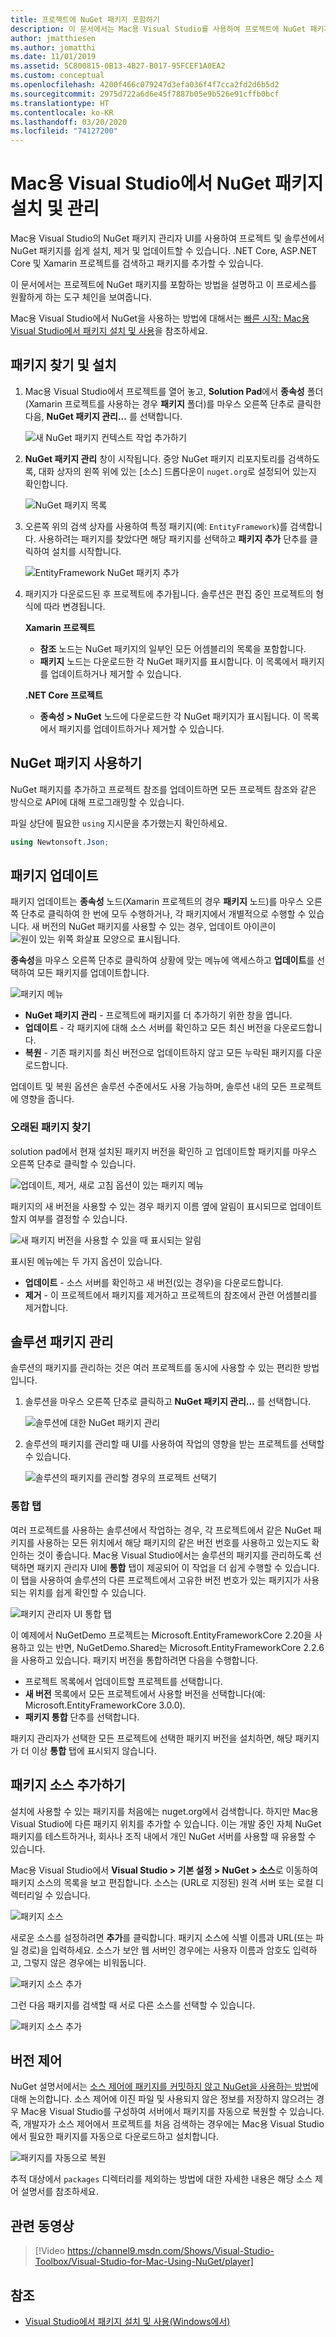```yaml
---
title: 프로젝트에 NuGet 패키지 포함하기
description: 이 문서에서는 Mac용 Visual Studio를 사용하여 프로젝트에 NuGet 패키지를 포함하는 방법을 설명합니다. 여기에서는 IDE 통합 기능을 소개할 뿐 아니라 패키지를 찾아 다운로드하는 방법도 살펴봅니다.
author: jmatthiesen
ms.author: jomatthi
ms.date: 11/01/2019
ms.assetid: 5C800815-0B13-4B27-B017-95FCEF1A0EA2
ms.custom: conceptual
ms.openlocfilehash: 4200f466c079247d3efa036f4f7cca2fd2d6b5d2
ms.sourcegitcommit: 2975d722a6d6e45f7887b05e9b526e91cffb0bcf
ms.translationtype: HT
ms.contentlocale: ko-KR
ms.lasthandoff: 03/20/2020
ms.locfileid: "74127200"
---
```

# <a name="install-and-manage-nuget-packages-in-visual-studio-for-mac"></a>Mac용 Visual Studio에서 NuGet 패키지 설치 및 관리

Mac용 Visual Studio의 NuGet 패키지 관리자 UI를 사용하여 프로젝트 및 솔루션에서 NuGet 패키지를 쉽게 설치, 제거 및 업데이트할 수 있습니다. .NET Core, ASP.NET Core 및 Xamarin 프로젝트를 검색하고 패키지를 추가할 수 있습니다.

이 문서에서는 프로젝트에 NuGet 패키지를 포함하는 방법을 설명하고 이 프로세스를 원활하게 하는 도구 체인을 보여줍니다.

Mac용 Visual Studio에서 NuGet을 사용하는 방법에 대해서는 [빠른 시작: Mac용 Visual Studio에서 패키지 설치 및 사용](/nuget/quickstart/install-and-use-a-package-in-visual-studio-mac)을 참조하세요.

## <a name="find-and-install-a-package"></a>패키지 찾기 및 설치

1. Mac용 Visual Studio에서 프로젝트를 열어 놓고, **Solution Pad**에서 **종속성** 폴더(Xamarin 프로젝트를 사용하는 경우 **패키지** 폴더)를 마우스 오른쪽 단추로 클릭한 다음, **NuGet 패키지 관리...** 를 선택합니다.

    ![새 NuGet 패키지 컨텍스트 작업 추가하기](media/nuget-walkthrough-packages-menu.png)

2. **NuGet 패키지 관리** 창이 시작됩니다. 중앙 NuGet 패키지 리포지토리를 검색하도록, 대화 상자의 왼쪽 위에 있는 [소스] 드롭다운이 `nuget.org`로 설정되어 있는지 확인합니다.

    ![NuGet 패키지 목록](media/nuget-walkthrough-add-packages1.png)

3. 오른쪽 위의 검색 상자를 사용하여 특정 패키지(예: `EntityFramework`)를 검색합니다. 사용하려는 패키지를 찾았다면 해당 패키지를 선택하고 **패키지 추가** 단추를 클릭하여 설치를 시작합니다.

    ![EntityFramework NuGet 패키지 추가](media/nuget-walkthrough-add-packages2.png)

4. 패키지가 다운로드된 후 프로젝트에 추가됩니다. 솔루션은 편집 중인 프로젝트의 형식에 따라 변경됩니다.

    **Xamarin 프로젝트**
    * **참조** 노드는 NuGet 패키지의 일부인 모든 어셈블리의 목록을 포함합니다.
    * **패키지** 노드는 다운로드한 각 NuGet 패키지를 표시합니다. 이 목록에서 패키지를 업데이트하거나 제거할 수 있습니다.
    
    **.NET Core 프로젝트**

    * **종속성 > NuGet** 노드에 다운로드한 각 NuGet 패키지가 표시됩니다. 이 목록에서 패키지를 업데이트하거나 제거할 수 있습니다.

## <a name="using-nuget-packages"></a>NuGet 패키지 사용하기

NuGet 패키지를 추가하고 프로젝트 참조를 업데이트하면 모든 프로젝트 참조와 같은 방식으로 API에 대해 프로그래밍할 수 있습니다.

파일 상단에 필요한 `using` 지시문을 추가했는지 확인하세요.

```csharp
using Newtonsoft.Json;
```

<a name="Package_Updates" class="injected"></a>

## <a name="updating-packages"></a>패키지 업데이트

패키지 업데이트는 **종속성** 노드(Xamarin 프로젝트의 경우 **패키지** 노드)를 마우스 오른쪽 단추로 클릭하여 한 번에 모두 수행하거나, 각 패키지에서 개별적으로 수행할 수 있습니다. 새 버전의 NuGet 패키지를 사용할 수 있는 경우, 업데이트 아이콘이 ![원이 있는 위쪽 화살표](media/nuget-walkthrough-update-icon.png) 모양으로 표시됩니다.

**종속성**을 마우스 오른쪽 단추로 클릭하여 상황에 맞는 메뉴에 액세스하고 **업데이트**를 선택하여 모든 패키지를 업데이트합니다.

![패키지 메뉴](media/nuget-walkthrough-packages-menu-update.png)

* **NuGet 패키지 관리** - 프로젝트에 패키지를 더 추가하기 위한 창을 엽니다.
* **업데이트** - 각 패키지에 대해 소스 서버를 확인하고 모든 최신 버전을 다운로드합니다.
* **복원** - 기존 패키지를 최신 버전으로 업데이트하지 않고 모든 누락된 패키지를 다운로드합니다.

업데이트 및 복원 옵션은 솔루션 수준에서도 사용 가능하며, 솔루션 내의 모든 프로젝트에 영향을 줍니다.

### <a name="locating-outdated-packages"></a>오래된 패키지 찾기
solution pad에서 현재 설치된 패키지 버전을 확인하 고 업데이트할 패키지를 마우스 오른쪽 단추로 클릭할 수 있습니다.

![업데이트, 제거, 새로 고침 옵션이 있는 패키지 메뉴](media/nuget-walkthrough-PackageMenu.png)

패키지의 새 버전을 사용할 수 있는 경우 패키지 이름 옆에 알림이 표시되므로 업데이트할지 여부를 결정할 수 있습니다.

![새 패키지 버전을 사용할 수 있을 때 표시되는 알림](media/nuget-walkthrough-package-update-available.png)

표시된 메뉴에는 두 가지 옵션이 있습니다.

* **업데이트** - 소스 서버를 확인하고 새 버전(있는 경우)을 다운로드합니다.
* **제거** - 이 프로젝트에서 패키지를 제거하고 프로젝트의 참조에서 관련 어셈블리를 제거합니다.

## <a name="manage-packages-for-the-solution"></a>솔루션 패키지 관리

솔루션의 패키지를 관리하는 것은 여러 프로젝트를 동시에 사용할 수 있는 편리한 방법입니다.

1. 솔루션을 마우스 오른쪽 단추로 클릭하고 **NuGet 패키지 관리...** 를 선택합니다.

    ![솔루션에 대한 NuGet 패키지 관리](media/nuget-walkthrough-manage-packages-solution.png)

1. 솔루션의 패키지를 관리할 때 UI를 사용하여 작업의 영향을 받는 프로젝트를 선택할 수 있습니다.

    ![솔루션의 패키지를 관리할 경우의 프로젝트 선택기](media/nuget-walkthrough-add-to-projects.png)

### <a name="consolidate-tab"></a>통합 탭

여러 프로젝트를 사용하는 솔루션에서 작업하는 경우, 각 프로젝트에서 같은 NuGet 패키지를 사용하는 모든 위치에서 해당 패키지의 같은 버전 번호를 사용하고 있는지도 확인하는 것이 좋습니다. Mac용 Visual Studio에서는 솔루션의 패키지를 관리하도록 선택하면 패키지 관리자 UI에 **통합** 탭이 제공되어 이 작업을 더 쉽게 수행할 수 있습니다. 이 탭을 사용하여 솔루션의 다른 프로젝트에서 고유한 버전 번호가 있는 패키지가 사용되는 위치를 쉽게 확인할 수 있습니다.

![패키지 관리자 UI 통합 탭](media/nuget-walkthrough-consolidate-tab.png)

이 예제에서 NuGetDemo 프로젝트는 Microsoft.EntityFrameworkCore 2.20을 사용하고 있는 반면, NuGetDemo.Shared는 Microsoft.EntityFrameworkCore 2.2.6을 사용하고 있습니다. 패키지 버전을 통합하려면 다음을 수행합니다.

- 프로젝트 목록에서 업데이트할 프로젝트를 선택합니다.
- **새 버전** 목록에서 모든 프로젝트에서 사용할 버전을 선택합니다(예: Microsoft.EntityFrameworkCore 3.0.0).
- **패키지 통합** 단추를 선택합니다.

패키지 관리자가 선택한 모든 프로젝트에 선택한 패키지 버전을 설치하면, 해당 패키지가 더 이상 **통합** 탭에 표시되지 않습니다.

## <a name="adding-package-sources"></a>패키지 소스 추가하기

설치에 사용할 수 있는 패키지를 처음에는 nuget.org에서 검색합니다. 하지만 Mac용 Visual Studio에 다른 패키지 위치를 추가할 수 있습니다. 이는 개발 중인 자체 NuGet 패키지를 테스트하거나, 회사나 조직 내에서 개인 NuGet 서버를 사용할 때 유용할 수 있습니다.

Mac용 Visual Studio에서 **Visual Studio > 기본 설정 > NuGet > 소스**로 이동하여 패키지 소스의 목록을 보고 편집합니다. 소스는 (URL로 지정된) 원격 서버 또는 로컬 디렉터리일 수 있습니다.

![패키지 소스](media/nuget-walkthrough-PackageSource.png)

새로운 소스를 설정하려면 **추가**를 클릭합니다. 패키지 소스에 식별 이름과 URL(또는 파일 경로)을 입력하세요. 소스가 보안 웹 서버인 경우에는 사용자 이름과 암호도 입력하고, 그렇지 않은 경우에는 비워둡니다.

![패키지 소스 추가](media/nuget-walkthrough-PackageSource2.png)

그런 다음 패키지를 검색할 때 서로 다른 소스를 선택할 수 있습니다.

![패키지 소스 추가](media/nuget-walkthrough-PackageSource3.png)

## <a name="version-control"></a>버전 제어

NuGet 설명서에서는 [소스 제어에 패키지를 커밋하지 않고 NuGet을 사용하는 방법](/nuget/consume-packages/packages-and-source-control)에 대해 논의합니다. 소스 제어에 이진 파일 및 사용되지 않은 정보를 저장하지 않으려는 경우 Mac용 Visual Studio를 구성하여 서버에서 패키지를 자동으로 복원할 수 있습니다. 즉, 개발자가 소스 제어에서 프로젝트를 처음 검색하는 경우에는 Mac용 Visual Studio에서 필요한 패키지를 자동으로 다운로드하고 설치합니다.

![패키지를 자동으로 복원](media/nuget-walkthrough-AutoRestore.png)

추적 대상에서 `packages` 디렉터리를 제외하는 방법에 대한 자세한 내용은 해당 소스 제어 설명서를 참조하세요.

## <a name="related-video"></a>관련 동영상

> [!Video https://channel9.msdn.com/Shows/Visual-Studio-Toolbox/Visual-Studio-for-Mac-Using-NuGet/player]

## <a name="see-also"></a>참조

* [Visual Studio에서 패키지 설치 및 사용(Windows에서)](/nuget/quickstart/install-and-use-a-package-in-visual-studio)

